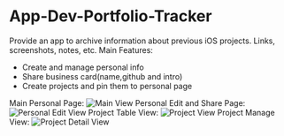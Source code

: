 # App-Dev-Portfolio-Tracker
Provide an app to archive information about previous iOS projects. Links, screenshots, notes, etc. 
Main Features:
- Create and manage personal info
- Share business card(name,github and intro)
- Create projects and pin them to personal page

Main Personal Page:
![Main View](https://github.com/art4everyan/App-Dev-Portfolio-Tracker/blob/master/LYDAppDevPortfolioTracker/Main.png?raw=true)
Personal Edit and Share Page:
![Personal Edit View](https://github.com/art4everyan/App-Dev-Portfolio-Tracker/blob/master/LYDAppDevPortfolioTracker/ProjectEditV.png?raw=true)
Project Table View:
![Project View](https://github.com/art4everyan/App-Dev-Portfolio-Tracker/blob/master/LYDAppDevPortfolioTracker/ProjectTV.png?raw=true)
Project Manage View:
![Project Detail View](https://github.com/art4everyan/App-Dev-Portfolio-Tracker/blob/master/LYDAppDevPortfolioTracker/ProjectEditV.png?raw=true)

